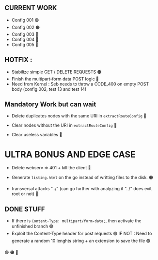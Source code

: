 ## CURRENT WORK
- Config 001 🟢
- Config 002 🟠
- Config 003 🔴
- Config 004 🔴
- Config 005 🔴

## HOTFIX :
- Stabilize simple GET / DELETE REQUESTS 🟠
- Finish the multipart-form data POST logic 🔴
- Need from Kernel : Seb needs to throw a CODE_400 on empty POST body (config 002, test 13 and test 14)


## Mandatory Work but can wait
- Delete duplicates nodes with the same URI in `extractRouteConfig` 🔴

- Clear nodes without the URI in `extractRouteConfig` 🔴

- Clear useless variables 🔴



# ULTRA BONUS AND EDGE CASE
- Delete webserv => 401 + kill the client 🔴

- Generate `listing.html` on the go instead of writting files to the disk. 🟠

- transversal attacks "../" (can go further with analyzing if "../" does exit root or not) 🔴


## DONE STUFF
- If there is `Content-Type: multipart/form-data;`, then activate the unfinished branch 🟢
- Exploit the Content-Type header for post requests 🟢
IF NOT : Need to generate a random 10 lenghts string + an extension to save the file 🟢

🟢
🟠
🔴
